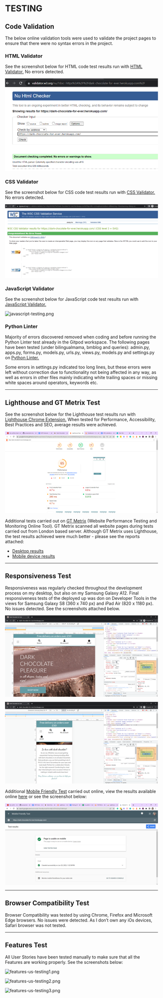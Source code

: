 # TESTING

## Code Validation
The below online validation tools were used to validate the project pages to ensure that there were no syntax errors in the project.

### HTML Validator
See the screenshot below for HTML code test results run with [HTML Validator.](https://validator.w3.org/) No errors detected.

![html-testing.png](./docs/images/html-testing.png)

### CSS Validator
See the screenshot below for CSS code test results run with [CSS Validator.](https://jigsaw.w3.org/css-validator/) No errors detected.

![css-testing.png](./docs/images/css-testing.png)

### JavaScript Validator
See the screenshot below for JavaScript code test results run with [JavaScript Validator.](https://jshint.com/)

![javascript-testing.png](./docs/images/javascript-testing.png)

### Python Linter
Majority of errors discovered removed when coding and before running the Python Linter test already in the Gitpod workspace.
The following pages have been tested (under bilingualmama, bmblog and queries): admin.py, apps.py, forms.py, models.py, urls.py, views.py, models.py and settings.py on [Python Linter.](https://pep8ci.herokuapp.com/)

Some errors in settings.py indicated too long lines, but these errors were left without correction due to functionality not being affected in any way, as well as errors in other files mainly indicating white trailing spaces or missing white spaces around operators, keywords etc. 

---

## Lighthouse and GT Metrix Test

See the screenshot below for the Lighthouse test results run with [Lighthouse Chrome Extension.](https://chrome.google.com/webstore/detail/lighthouse/blipmdconlkpinefehnmjammfjpmpbjk) When tested for Performance, Accessibility, Best Practices and SEO, average results were achieved.

![lighthouse-testing.png](./docs/images/lighthouse-testing.png)

Additional tests carried out on [GT Metrix](https://gtmetrix.com/) (Website Performance Testing and Monitoring Online Tool). GT Metrix scanned all website pages during tests carried out from London based server. Although GT Metrix uses Lighthouse, the test results achieved were much better - please see the reports attached:

- [Desktop results](./docs/gtmetrix-report-desktop.pdf)
- [Mobile device results](./docs/gtmetrix-report-mobile.pdf)

---

## Responsiveness Test

Responsiveness was regularly checked throughout the development process on my desktop, but also on my Samsung Galaxy A12. Final responsiveness tests of the deployed up was don on Developer Tools in the views for Samsung Galaxy S8 (360 x 740 px) and iPad Air (820 x 1180 px). No issues detected. See the screenshots attached below.

![responsive-ipadair-820x1180.png](./docs/images/responsive-ipadair-820x1180.png)

![responsive-sgalaxys8.png](./docs/images/responsive-galaxys8.png)

Additional [Mobile Friendly Test](https://search.google.com/test/mobile-friendly) carried out online, view the results available online [here](https://search.google.com/test/mobile-friendly/result?id=MjCtJCfFnG2Op2TsBbPqqA) or see the screenshot below:

![mf-test.png](./docs/images/mf-test.png)

---

## Browser Compatibility Test

Browser Compatibility was tested by using Chrome, Firefox and Microsoft Edge browsers. No issues were detected. As I don’t own any iOs devices, Safari browser was not tested.

---


## Features Test
All User Stories have been tested manually to make sure that all the Features are working properly. See the screenshots below:

![features-us-testing1.png](./docs/images/features-us-testing1.png)

![features-us-testing2.png](./docs/images/features-us-testing2.png)

![features-us-testing3.png](./docs/images/features-us-testing3.png)


